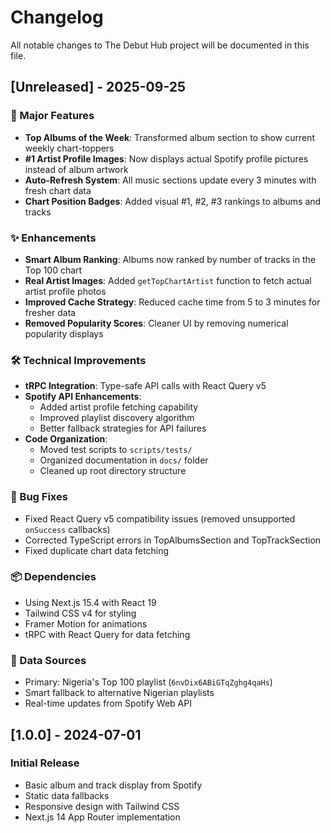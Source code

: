 # Changelog

All notable changes to The Debut Hub project will be documented in this file.

## [Unreleased] - 2025-09-25

### 🎯 Major Features
- **Top Albums of the Week**: Transformed album section to show current weekly chart-toppers
- **#1 Artist Profile Images**: Now displays actual Spotify profile pictures instead of album artwork
- **Auto-Refresh System**: All music sections update every 3 minutes with fresh chart data
- **Chart Position Badges**: Added visual #1, #2, #3 rankings to albums and tracks

### ✨ Enhancements
- **Smart Album Ranking**: Albums now ranked by number of tracks in the Top 100 chart
- **Real Artist Images**: Added `getTopChartArtist` function to fetch actual artist profile photos
- **Improved Cache Strategy**: Reduced cache time from 5 to 3 minutes for fresher data
- **Removed Popularity Scores**: Cleaner UI by removing numerical popularity displays

### 🛠 Technical Improvements
- **tRPC Integration**: Type-safe API calls with React Query v5
- **Spotify API Enhancements**:
  - Added artist profile fetching capability
  - Improved playlist discovery algorithm
  - Better fallback strategies for API failures
- **Code Organization**:
  - Moved test scripts to `scripts/tests/`
  - Organized documentation in `docs/` folder
  - Cleaned up root directory structure

### 🐛 Bug Fixes
- Fixed React Query v5 compatibility issues (removed unsupported `onSuccess` callbacks)
- Corrected TypeScript errors in TopAlbumsSection and TopTrackSection
- Fixed duplicate chart data fetching

### 📦 Dependencies
- Using Next.js 15.4 with React 19
- Tailwind CSS v4 for styling
- Framer Motion for animations
- tRPC with React Query for data fetching

### 🔄 Data Sources
- Primary: Nigeria's Top 100 playlist (`6nvDix6ABiGTqZghg4qaHs`)
- Smart fallback to alternative Nigerian playlists
- Real-time updates from Spotify Web API

## [1.0.0] - 2024-07-01

### Initial Release
- Basic album and track display from Spotify
- Static data fallbacks
- Responsive design with Tailwind CSS
- Next.js 14 App Router implementation